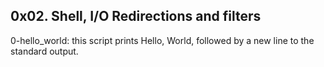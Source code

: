 ## 0x02. Shell, I/O Redirections and filters
0-hello_world: this script prints Hello, World, followed by a new line to the standard output. </br>

